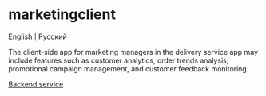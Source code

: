 # marketingclient

[English](marketingclient.md) | [Русский](marketingclient.ru.md)

The client-side app for marketing managers in the delivery service app may include features such as customer analytics, order trends analysis, promotional campaign management, and customer feedback monitoring.

[Backend service](../backend/marketingbackend.md)
